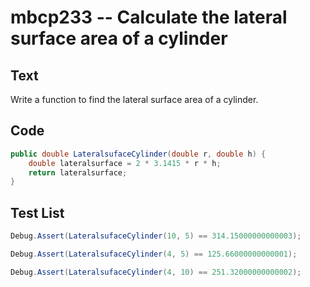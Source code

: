 # mbcp233 -- Calculate the lateral surface area of a cylinder

## Text

Write a function to find the lateral surface area of a cylinder.

## Code

```csharp
public double LateralsufaceCylinder(double r, double h) {
    double lateralsurface = 2 * 3.1415 * r * h;
    return lateralsurface;
}
```

## Test List

```csharp
Debug.Assert(LateralsufaceCylinder(10, 5) == 314.15000000000003);
```

```csharp
Debug.Assert(LateralsufaceCylinder(4, 5) == 125.66000000000001);
```

```csharp
Debug.Assert(LateralsufaceCylinder(4, 10) == 251.32000000000002);
```
